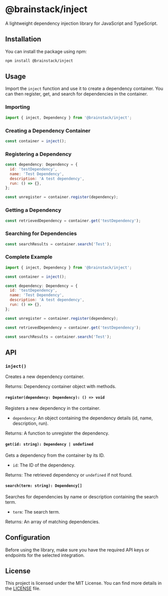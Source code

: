 # @brainstack/inject

A lightweight dependency injection library for JavaScript and TypeScript.

## Installation

You can install the package using npm:

```bash
npm install @brainstack/inject
```

## Usage

Import the `inject` function and use it to create a dependency container. You can then register, get, and search for dependencies in the container.

### Importing

```javascript
import { inject, Dependency } from '@brainstack/inject';
```

### Creating a Dependency Container

```javascript
const container = inject();
```

### Registering a Dependency

```javascript
const dependency: Dependency = {
  id: 'testDependency',
  name: 'Test Dependency',
  description: 'A test dependency',
  run: () => {},
};

const unregister = container.register(dependency);
```

### Getting a Dependency

```javascript
const retrievedDependency = container.get('testDependency');
```

### Searching for Dependencies

```javascript
const searchResults = container.search('Test');
```

### Complete Example

```javascript
import { inject, Dependency } from '@brainstack/inject';

const container = inject();

const dependency: Dependency = {
  id: 'testDependency',
  name: 'Test Dependency',
  description: 'A test dependency',
  run: () => {},
};

const unregister = container.register(dependency);

const retrievedDependency = container.get('testDependency');

const searchResults = container.search('Test');
```

## API

### `inject()`

Creates a new dependency container.

Returns: Dependency container object with methods.

#### `register(dependency: Dependency): () => void`

Registers a new dependency in the container.

- `dependency`: An object containing the dependency details (id, name, description, run).

Returns: A function to unregister the dependency.

#### `get(id: string): Dependency | undefined`

Gets a dependency from the container by its ID.

- `id`: The ID of the dependency.

Returns: The retrieved dependency or `undefined` if not found.

#### `search(term: string): Dependency[]`

Searches for dependencies by name or description containing the search term.

- `term`: The search term.

Returns: An array of matching dependencies.

## Configuration

Before using the library, make sure you have the required API keys or endpoints for the selected integration.

## License

This project is licensed under the MIT License. You can find more details in the [LICENSE](LICENSE) file.
